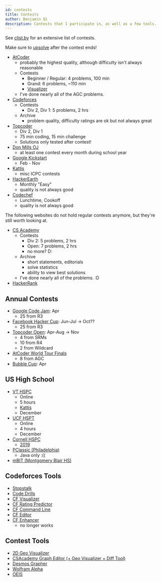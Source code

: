 ```yaml
---
id: contests
title: Contests
author: Benjamin Qi
description: Contests that I participate in, as well as a few tools.
---
```


See [clist.by](https://clist.by/coder/bqi343/) for an extensive list of contests.

Make sure to [upsolve](https://en.wiktionary.org/wiki/upsolve) after the contest ends!

  - [AtCoder](https://beta.atcoder.jp/contests/archive)
    - probably the highest quality, although difficulty isn't always reasonable
    - Contests
      - Beginner / Regular: 4 problems, 100 min
      - Grand: 6 problems, ~110 min
      - [Visualizer](https://kenkoooo.com/atcoder/#/table/Benq)
    - I've done nearly all of the AGC problems.
  - [Codeforces](http://codeforces.com/problemset)
    - Contests
      - Div 2, Div 1: 5 problems, 2 hrs
    - Archive
      - problem quality, difficulty ratings are ok but not always great
  - [Topcoder](https://www.topcoder.com/my-dashboard/)
    - Div 2, Div 1
    - 75 min coding, 15 min challenge
    - Solutions only tested after contest!
  - [Don Mills OJ](http://dmoj.ca/)
    - at least one contest every month during school year
  - [Google Kickstart](https://codingcompetitions.withgoogle.com/kickstart)
    - Feb - Nov
  - [Kattis](https://open.kattis.com/)
    - misc ICPC contests
  - [HackerEarth](http://hackerearth.com/)
    - Monthly "Easy"
    - quality is not always good
  - [Codechef](http://codechef.com/)
    - Lunchtime, Cookoff
    - quality is not always good

The following websites do not hold regular contests anymore, but they're still worth looking at.

  - [CS Academy](https://csacademy.com/contest/archive/)
    - Contests
      - Div 2: 5 problems, 2 hrs
      - Open: 7 problems, 2 hrs
      - no more? D:
    - Archive
      - short statements, editorials
      - solve statistics
      - ability to view best solutions
    - I've done nearly all of the problems. :D
  - [HackerRank](https://www.hackerrank.com/dashboard)

## Annual Contests

  - [Google Code Jam](https://code.google.com/codejam/): Apr
    - 25 from R3
  - [Facebook Hacker Cup](https://www.facebook.com/hackercup/): Jun-Jul -> Oct??
    - 25 from R3
  - [Topcoder Open](https://tco19.topcoder.com/): Apr-Aug -> Nov
    - 4 from SRMs
    - 10 from R4
    - 2 from Wildcard
  - [AtCoder World Tour Finals](https://codeforces.com/blog/entry/56623)
    - 8 from AGC
  - [Bubble Cup](http://bubblecup.org/): Apr

## US High School

 - [VT HSPC](https://icpc.cs.vt.edu/#/hscontest2017)
   - Online
   - 5 hours
   - [Kattis](https://open.kattis.com/problem-sources/2016%20Virginia%20Tech%20High%20School%20Programming%20Contest)
   - December
 - [UCF HSPT](https://hspt.ucfprogrammingteam.org/index.php/hspt-online-edition)
   - Online
   - 4 hours
   - December
 - [Cornell HSPC](https://www.cs.cornell.edu/events/cornell-high-school-programming-contest)
   - [2019](https://cornell-hspc19.kattis.com/problems)
 - [PClassic (Philadelphia)](https://pclassic.org/)
   - Java only :((
 - [mBIT (Montgomery Blair HS)](https://mbit.mbhs.edu/)

## Codeforces Tools

  - [Stopstalk](https://www.stopstalk.com)
  - [Code Drills](http://code-drills.com/)
  - [CF Visualizer](http://cfviz.netlify.com/compare.html)
  - [CF Rating Predictor](https://chrome.google.com/webstore/detail/cf-predictor/ocfloejijfhhkkdmheodbaanephbnfhn)
  - [CF Command Line](https://codeforces.com/blog/entry/66552)
  - [CF Editor](https://codeforces.com/blog/entry/72952)
  - [CF Enhancer](https://chrome.google.com/webstore/detail/codeforces-enhancer/ocmandagmgmkcplckgnfgaokpgkfenmp)
    - no longer works

## Contest Tools

  - [2D Geo Visualizer](https://codeforces.com/blog/entry/70330)
  - [CSAcademy Graph Editor (+ Geo Visualizer + Diff Tool)](https://csacademy.com/app/graph_editor/)
  - [Desmos Grapher](https://www.desmos.com/calculator)
  - [Wolfram Alpha](https://www.wolframalpha.com/)
  - [OEIS](https://oeis.org/)
